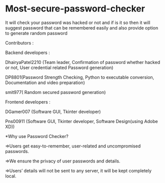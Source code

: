 # Most-secure-password-checker
It will check your password was hacked or not and if is it so then it will suggest password that can be remembered easily and also provide option to generate random password

Contributors :

Backend developers :

DhairyaPatel2210 (Team leader, Confirmation of password whether hacked or not,  User credential related Password generation)

DP8801(Password Strength Checking, Python to executable conversion, Documentation and video preparation)

smit977( Random secured password generation)

Frontend developers :

DGamer007 (Software GUI, Tkinter developer)

Pns00911 (Software GUI, Tkinter developer, Software Design(using Adobe XD))


*Why use Password Checker?


=>Users get easy-to-remember, user-related and uncompromised passwords.

=>We ensure the privacy of user passwords and details.

=>Users’ details will not be sent to any server, it will be kept completely local.
